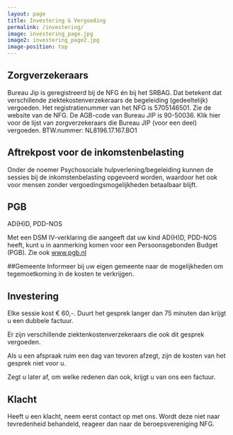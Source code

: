 ```yaml
---
layout: page
title: Investering & Vergoeding
permalink: /investering/
image: investering_page.jpg
image2: investering_page2.jpg
image-position: top
---
```


## Zorgverzekeraars

Bureau Jip is geregistreerd bij de NFG én bij het SRBAG. Dat betekent dat verschillende ziektekostenverzekeraars de begeleiding (gedeeltelijk) vergoeden. Het registratienummer van het NFG is 5705146501. Zie de website van de NFG.
De AGB-code van Bureau JIP is  90-50036.
Klik hier voor de lijst van zorgverzekeraars die Bureau JIP (voor een deel) vergoeden.
BTW.nummer: NL8196.17.167.BO1

## Aftrekpost voor de inkomstenbelasting

Onder de noemer Psychosociale hulpverlening/begeleiding kunnen de sessies bij de inkomstenbelasting opgevoerd worden, waardoor het ook voor mensen zonder vergoedingsmogelijkheden betaalbaar blijft.

## PGB

AD(H)D, PDD-NOS

Met een DSM IV-verklaring die aangeeft dat uw kind AD(H)D, PDD-NOS heeft, kunt u in aanmerking komen voor een Persoonsgebonden Budget (PGB). Zie ook www.pgb.nl

##Gemeente
Informeer bij uw eigen gemeente naar de mogelijkheden om tegemoetkoming in de kosten te verkrijgen.


## Investering

Elke sessie kost € 60,-. Duurt het gesprek langer dan 75 minuten dan krijgt u een dubbele factuur.

Er zijn verschillende ziektenkostenverzekeraars die ook dit gesprek vergoeden.


Als u een afspraak ruim een dag van tevoren afzegt, zijn de kosten van het gesprek niet voor u.

Zegt u later af, om welke redenen dan ook, krijgt u van ons een factuur.


## Klacht

Heeft u een klacht, neem eerst contact op met ons. Wordt deze niet naar tevredenheid behandeld, reageer dan naar de beroepsvereniging  NFG.


